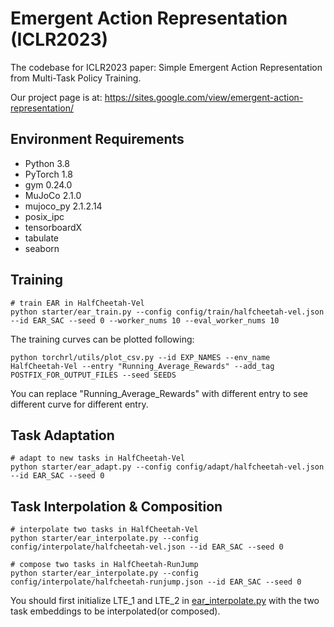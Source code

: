 # Emergent Action Representation (ICLR2023)

The codebase for ICLR2023 paper: Simple Emergent Action Representation from Multi-Task Policy Training.

Our project page is at: https://sites.google.com/view/emergent-action-representation/

## Environment Requirements

- Python 3.8
- PyTorch 1.8
- gym 0.24.0
- MuJoCo 2.1.0
- mujoco_py 2.1.2.14
- posix_ipc
- tensorboardX
- tabulate
- seaborn

## Training

```
# train EAR in HalfCheetah-Vel
python starter/ear_train.py --config config/train/halfcheetah-vel.json --id EAR_SAC --seed 0 --worker_nums 10 --eval_worker_nums 10
```
The training curves can be plotted following:

```
python torchrl/utils/plot_csv.py --id EXP_NAMES --env_name HalfCheetah-Vel --entry "Running_Average_Rewards" --add_tag POSTFIX_FOR_OUTPUT_FILES --seed SEEDS
```
You can replace "Running_Average_Rewards" with different entry to see different curve for different entry.
## Task Adaptation

```
# adapt to new tasks in HalfCheetah-Vel
python starter/ear_adapt.py --config config/adapt/halfcheetah-vel.json --id EAR_SAC --seed 0
```

## Task Interpolation & Composition
```
# interpolate two tasks in HalfCheetah-Vel
python starter/ear_interpolate.py --config config/interpolate/halfcheetah-vel.json --id EAR_SAC --seed 0

# compose two tasks in HalfCheetah-RunJump
python starter/ear_interpolate.py --config config/interpolate/halfcheetah-runjump.json --id EAR_SAC --seed 0
```
You should first initialize LTE_1 and LTE_2 in [ear_interpolate.py](starter/ear_interpolate.py) with the two task embeddings to be interpolated(or composed). 